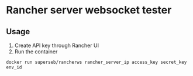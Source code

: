 # Rancher server websocket tester


## Usage

1. Create API key through Rancher UI
1. Run the container 

```docker run superseb/rancherws rancher_server_ip access_key secret_key env_id```
